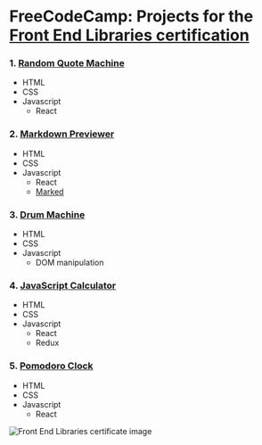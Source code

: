 # FreeCodeCamp: Projects for the [Front End Libraries certification](https://learn.freecodecamp.org/front-end-libraries/front-end-libraries-projects)

### 1. **[Random Quote Machine](https://github.com/lezojeda/freecodecamp-front-end-libraries/blob/master/quote-machine/README.md)**
* HTML
* CSS
* Javascript
  * React

### 2. **[Markdown Previewer](https://github.com/lezojeda/freecodecamp-front-end-libraries/tree/master/markdown-previewer)**

* HTML
* CSS
* Javascript
  * React
  * [Marked](https://marked.js.org/#/README.md#README.md)
  
### 3. **[Drum Machine](https://github.com/lezojeda/freecodecamp-front-end-libraries/tree/master/drum-machine)**

* HTML
* CSS
* Javascript
  * DOM manipulation
  
### 4. **[JavaScript Calculator](https://github.com/lezojeda/freecodecamp-front-end-libraries/tree/master/javascript-calculator)**

* HTML
* CSS
* Javascript
  * React
  * Redux

### 5. **[Pomodoro Clock](https://github.com/lezojeda/freecodecamp-front-end-libraries/tree/master/pomodoro-clock)**

* HTML
* CSS
* Javascript
  * React
  
![Front End Libraries certificate image](https://res.cloudinary.com/dgfn49hld/image/upload/v1567008438/fcc-certificates/front-end_oeyxce.jpg)
